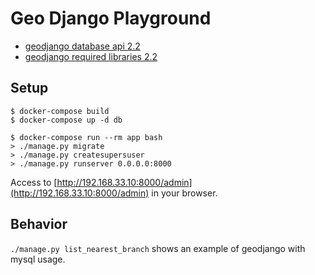 # Geo Django Playground

- [geodjango database api 2.2](https://docs.djangoproject.com/en/2.2/ref/contrib/gis/db-api/#compatibility-tables)
- [geodjango required libraries 2.2](https://docs.djangoproject.com/en/2.2/ref/contrib/gis/install/geolibs/)

## Setup

```
$ docker-compose build
$ docker-compose up -d db
```

```
$ docker-compose run --rm app bash
> ./manage.py migrate
> ./manage.py createsupersuser
> ./manage.py runserver 0.0.0.0:8000
```

Access to [http://192.168.33.10:8000/admin](http://192.168.33.10:8000/admin) in your browser.


## Behavior

`./manage.py list_nearest_branch` shows an example of geodjango with mysql usage.
